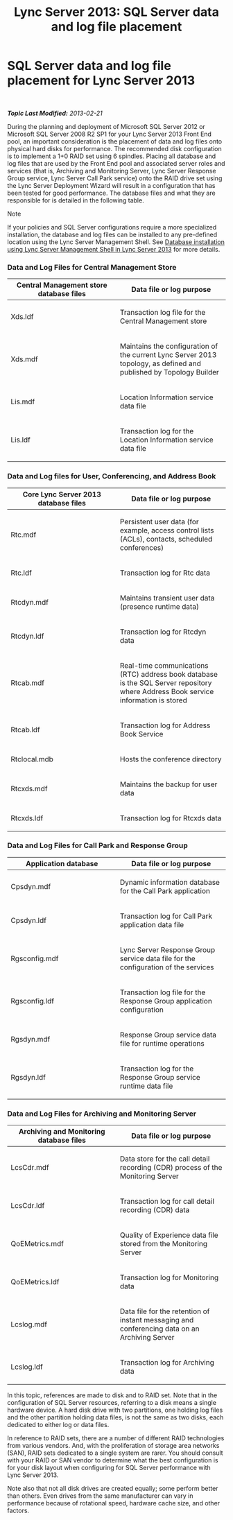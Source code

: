 ﻿---
title: 'Lync Server 2013: SQL Server data and log file placement'
TOCTitle: SQL Server data and log file placement
ms:assetid: 67aa525b-8aa3-474f-827e-8e1d4697f30f
ms:mtpsurl: https://technet.microsoft.com/en-us/library/Gg398479(v=OCS.15)
ms:contentKeyID: 48184395
ms.date: 07/23/2014
mtps_version: v=OCS.15
---

<div data-xmlns="http://www.w3.org/1999/xhtml">

<div class="topic" data-xmlns="http://www.w3.org/1999/xhtml" data-msxsl="urn:schemas-microsoft-com:xslt" data-cs="http://msdn.microsoft.com/en-us/">

<div data-asp="http://msdn2.microsoft.com/asp">

# SQL Server data and log file placement for Lync Server 2013

</div>

<div id="mainSection">

<div id="mainBody">

<span> </span>

_**Topic Last Modified:** 2013-02-21_

During the planning and deployment of Microsoft SQL Server 2012 or Microsoft SQL Server 2008 R2 SP1 for your Lync Server 2013 Front End pool, an important consideration is the placement of data and log files onto physical hard disks for performance. The recommended disk configuration is to implement a 1+0 RAID set using 6 spindles. Placing all database and log files that are used by the Front End pool and associated server roles and services (that is, Archiving and Monitoring Server, Lync Server Response Group service, Lync Server Call Park service) onto the RAID drive set using the Lync Server Deployment Wizard will result in a configuration that has been tested for good performance. The database files and what they are responsible for is detailed in the following table.

<div>


> [!NOTE]
> If your policies and SQL Server configurations require a more specialized installation, the database and log files can be installed to any pre-defined location using the Lync Server Management Shell. See <A href="lync-server-2013-database-installation-using-lync-server-management-shell.md">Database installation using Lync Server Management Shell in Lync Server 2013</A> for more details.



</div>

### Data and Log Files for Central Management Store

<table>
<colgroup>
<col style="width: 50%" />
<col style="width: 50%" />
</colgroup>
<thead>
<tr class="header">
<th>Central Management store database files</th>
<th>Data file or log purpose</th>
</tr>
</thead>
<tbody>
<tr class="odd">
<td><p>Xds.ldf</p></td>
<td><p>Transaction log file for the Central Management store</p></td>
</tr>
<tr class="even">
<td><p>Xds.mdf</p></td>
<td><p>Maintains the configuration of the current Lync Server 2013 topology, as defined and published by Topology Builder</p></td>
</tr>
<tr class="odd">
<td><p>Lis.mdf</p></td>
<td><p>Location Information service data file</p></td>
</tr>
<tr class="even">
<td><p>Lis.ldf</p></td>
<td><p>Transaction log for the Location Information service data file</p></td>
</tr>
</tbody>
</table>


### Data and Log files for User, Conferencing, and Address Book

<table>
<colgroup>
<col style="width: 50%" />
<col style="width: 50%" />
</colgroup>
<thead>
<tr class="header">
<th>Core Lync Server 2013 database files</th>
<th>Data file or log purpose</th>
</tr>
</thead>
<tbody>
<tr class="odd">
<td><p>Rtc.mdf</p></td>
<td><p>Persistent user data (for example, access control lists (ACLs), contacts, scheduled conferences)</p></td>
</tr>
<tr class="even">
<td><p>Rtc.ldf</p></td>
<td><p>Transaction log for Rtc data</p></td>
</tr>
<tr class="odd">
<td><p>Rtcdyn.mdf</p></td>
<td><p>Maintains transient user data (presence runtime data)</p></td>
</tr>
<tr class="even">
<td><p>Rtcdyn.ldf</p></td>
<td><p>Transaction log for Rtcdyn data</p></td>
</tr>
<tr class="odd">
<td><p>Rtcab.mdf</p></td>
<td><p>Real-time communications (RTC) address book database is the SQL Server repository where Address Book service information is stored</p></td>
</tr>
<tr class="even">
<td><p>Rtcab.ldf</p></td>
<td><p>Transaction log for Address Book Service</p></td>
</tr>
<tr class="odd">
<td><p>Rtclocal.mdb</p></td>
<td><p>Hosts the conference directory</p></td>
</tr>
<tr class="even">
<td><p>Rtcxds.mdf</p></td>
<td><p>Maintains the backup for user data</p></td>
</tr>
<tr class="odd">
<td><p>Rtcxds.ldf</p></td>
<td><p>Transaction log for Rtcxds data</p></td>
</tr>
</tbody>
</table>


### Data and Log Files for Call Park and Response Group

<table>
<colgroup>
<col style="width: 50%" />
<col style="width: 50%" />
</colgroup>
<thead>
<tr class="header">
<th>Application database</th>
<th>Data file or log purpose</th>
</tr>
</thead>
<tbody>
<tr class="odd">
<td><p>Cpsdyn.mdf</p></td>
<td><p>Dynamic information database for the Call Park application</p></td>
</tr>
<tr class="even">
<td><p>Cpsdyn.ldf</p></td>
<td><p>Transaction log for Call Park application data file</p></td>
</tr>
<tr class="odd">
<td><p>Rgsconfig.mdf</p></td>
<td><p>Lync Server Response Group service data file for the configuration of the services</p></td>
</tr>
<tr class="even">
<td><p>Rgsconfig.ldf</p></td>
<td><p>Transaction log file for the Response Group application configuration</p></td>
</tr>
<tr class="odd">
<td><p>Rgsdyn.mdf</p></td>
<td><p>Response Group service data file for runtime operations</p></td>
</tr>
<tr class="even">
<td><p>Rgsdyn.ldf</p></td>
<td><p>Transaction log for the Response Group service runtime data file</p></td>
</tr>
</tbody>
</table>


### Data and Log Files for Archiving and Monitoring Server

<table>
<colgroup>
<col style="width: 50%" />
<col style="width: 50%" />
</colgroup>
<thead>
<tr class="header">
<th>Archiving and Monitoring database files</th>
<th>Data file or log purpose</th>
</tr>
</thead>
<tbody>
<tr class="odd">
<td><p>LcsCdr.mdf</p></td>
<td><p>Data store for the call detail recording (CDR) process of the Monitoring Server</p></td>
</tr>
<tr class="even">
<td><p>LcsCdr.ldf</p></td>
<td><p>Transaction log for call detail recording (CDR) data</p></td>
</tr>
<tr class="odd">
<td><p>QoEMetrics.mdf</p></td>
<td><p>Quality of Experience data file stored from the Monitoring Server</p></td>
</tr>
<tr class="even">
<td><p>QoEMetrics.ldf</p></td>
<td><p>Transaction log for Monitoring data</p></td>
</tr>
<tr class="odd">
<td><p>Lcslog.mdf</p></td>
<td><p>Data file for the retention of instant messaging and conferencing data on an Archiving Server</p></td>
</tr>
<tr class="even">
<td><p>Lcslog.ldf</p></td>
<td><p>Transaction log for Archiving data</p></td>
</tr>
</tbody>
</table>


In this topic, references are made to disk and to RAID set. Note that in the configuration of SQL Server resources, referring to a disk means a single hardware device. A hard disk drive with two partitions, one holding log files and the other partition holding data files, is not the same as two disks, each dedicated to either log or data files.

In reference to RAID sets, there are a number of different RAID technologies from various vendors. And, with the proliferation of storage area networks (SAN), RAID sets dedicated to a single system are rarer. You should consult with your RAID or SAN vendor to determine what the best configuration is for your disk layout when configuring for SQL Server performance with Lync Server 2013.

Note also that not all disk drives are created equally; some perform better than others. Even drives from the same manufacturer can vary in performance because of rotational speed, hardware cache size, and other factors.

</div>

<span> </span>

</div>

</div>

</div>

